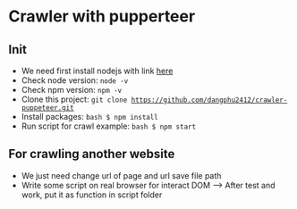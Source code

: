 # Crawler with pupperteer

## Init

- We need first install nodejs with link <a href="https://nodejs.org/en/">here</a>
- Check node version: <code>node -v</code>
- Check npm version: <code>npm -v</code>
- Clone this project: <code>git clone https://github.com/dangphu2412/crawler-puppeteer.git</code>
- Install packages:
`` bash
$ npm install
``
- Run script for crawl example:
`` bash
$ npm start
``

## For crawling another website

- We just need change url of page and url save file path
- Write some script on real browser for interact DOM --> After test and work, put it as function in script folder